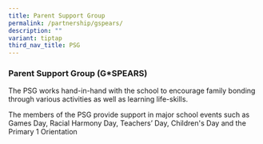 ```yaml
---
title: Parent Support Group
permalink: /partnership/gspears/
description: ""
variant: tiptap
third_nav_title: PSG
---
```

<h3><strong>Parent Support Group (G*SPEARS)</strong></h3>
<p>The PSG works hand-in-hand with the school to encourage family bonding
through various activities as well as learning life-skills.</p>
<p>The members of the PSG provide support in major school events such as
Games Day, Racial Harmony Day, Teachers’ Day, Children's Day and the Primary
1 Orientation</p>
<p></p>